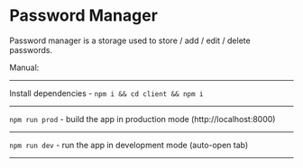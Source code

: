 # Password Manager

Password manager is a storage used to store / add / edit / delete passwords.

Manual:

---

Install dependencies - `npm i && cd client && npm i`

---

`npm run prod` - build the app in production mode (http://localhost:8000)

---

`npm run dev` - run the app in development mode (auto-open tab)

---
